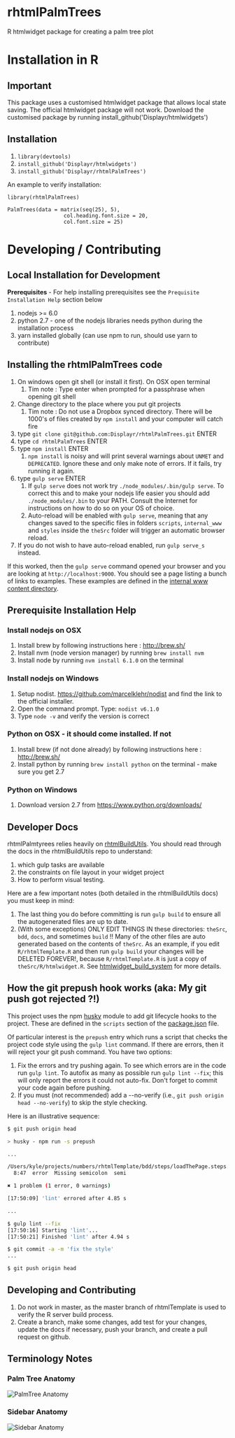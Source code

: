 # rhtmlPalmTrees

R htmlwidget package for creating a palm tree plot

# Installation in R

## Important
This package uses a customised htmlwidget package that allows local state saving. The official htmlwidget package will not work. Download the customised package by running install_github('Displayr/htmlwidgets')

## Installation
1. `library(devtools)`
1. `install_github('Displayr/htmlwidgets')`
1. `install_github('Displayr/rhtmlPalmTrees')`

An example to verify installation:
```
library(rhtmlPalmTrees)

PalmTrees(data = matrix(seq(25), 5),
                  col.heading.font.size = 20,
                  col.font.size = 25)
```

# Developing / Contributing

## Local Installation for Development

**Prerequisites** - For help installing prerequisites see the `Prequisite Installation Help` section below

1. nodejs >= 6.0
1. python 2.7 - one of the nodejs libraries needs python during the installation process
1. yarn installed globally (can use npm to run, should use yarn to contribute)

## Installing the rhtmlPalmTrees code

1. On windows open git shell (or install it first). On OSX open terminal
    1. Tim note : Type enter when prompted for a passphrase when opening git shell
1. Change directory to the place where you put git projects
    1. Tim note : Do not use a Dropbox synced directory. There will be 1000's of files created by `npm install` and your computer will catch fire
1. type `git clone git@github.com:Displayr/rhtmlPalmTrees.git` ENTER
1. type `cd rhtmlPalmTrees` ENTER
1. type `npm install` ENTER
    1. `npm install` is noisy and will print several warnings about `UNMET` and `DEPRECATED`. Ignore these and only make note of errors. If it fails, try running it again.
1. type `gulp serve` ENTER
    1. If `gulp serve` does not work try `./node_modules/.bin/gulp serve`. To correct this and to make your nodejs life easier you should add `./node_modules/.bin` to your PATH. Consult the Internet for instructions on how to do so on your OS of choice. 
    1. Auto-reload will be enabled with `gulp serve`, meaning that any changes saved to the specific files in folders `scripts`, `internal_www` and `styles` inside the `theSrc` folder will trigger an automatic browser reload.
1. If you do not wish to have auto-reload enabled, run `gulp serve_s` instead.

If this worked, then the `gulp serve` command opened your browser and you are looking at `http://localhost:9000`. You should see a page listing a bunch of links to examples. These examples are defined in the [internal www content directory](theSrc/internal_www/content).

## Prerequisite Installation Help

### Install nodejs on OSX

1. Install brew by following instructions here : http://brew.sh/
1. Install nvm (node version manager) by running `brew install nvm`
1. Install node by running `nvm install 6.1.0` on the terminal

### Install nodejs on Windows

1. Setup nodist. https://github.com/marcelklehr/nodist and find the link to the official installer.
1. Open the command prompt. Type: `nodist v6.1.0`
1. Type `node -v` and verify the version is correct

### Python on OSX - it should come installed. If not

1. Install brew (if not done already) by following instructions here : http://brew.sh/
1. Install python by running `brew install python` on the terminal - make sure you get 2.7

### Python on Windows

1. Download version 2.7 from https://www.python.org/downloads/

## Developer Docs

rhtmlPalmtyrees relies heavily on [rhtmlBuildUtils](https://github.com/Displayr/rhtmlBuildUtils). You should read through the docs in the rhtmlBuildUtils repo to understand:
 
 1. which gulp tasks are available
 1. the constraints on file layout in your widget project
 1. How to perform visual testing.
 
 Here are a few important notes (both detailed in the rhtmlBuildUtils docs) you must keep in mind:

1. The last thing you do before committing is run `gulp build` to ensure all the autogenerated files are up to date.
2. (With some exceptions) ONLY EDIT THINGS IN these directories: `theSrc`, `bdd`, `docs`, and sometimes `build` !! Many of the other files are auto generated based on the contents of `theSrc`. As an example, if you edit `R/rhtmlTemplate.R` and then run `gulp build` your changes will be DELETED FOREVER!, because `R/rhtmlTemplate.R` is just a copy of `theSrc/R/htmlwidget.R`. See [htmlwidget_build_system](docs/htmlwidget_build_system.md) for more details.

## How the git prepush hook works (aka: My git push got rejected ?!)

This project uses the npm [husky](https://github.com/typicode/husky) module to add git lifecycle hooks to the project. These are defined in the `scripts` section of the [package.json](./package.json) file.
 
Of particular interest is the `prepush` entry which runs a script that checks the project code style using the `gulp lint` command. If there are errors, then it will reject your git push command. You have two options:
  
1. Fix the errors and try pushing again. To see which errors are in the code run `gulp lint`. To autofix as many as possible run `gulp lint --fix`; this will only report the errors it could not auto-fix. Don't forget to commit your code again before pushing.
1. If you must (not recommended) add a --no-verify (i.e., `git push origin head --no-verify`) to skip the style checking.

Here is an illustrative sequence:

```bash
$ git push origin head

> husky - npm run -s prepush

...

/Users/kyle/projects/numbers/rhtmlTemplate/bdd/steps/loadThePage.steps.js
  8:47  error  Missing semicolon  semi

✖ 1 problem (1 error, 0 warnings)

[17:50:09] 'lint' errored after 4.85 s

...

$ gulp lint --fix
[17:50:16] Starting 'lint'...
[17:50:21] Finished 'lint' after 4.94 s

$ git commit -a -m 'fix the style'
...

$ git push origin head
```

## Developing and Contributing

1. Do not work in master, as the master branch of rhtmlTemplate is used to verify the R server build process.
1. Create a branch, make some changes, add test for your changes, update the docs if necessary, push your branch, and create a pull request on github.

## Terminology Notes

### Palm Tree Anatomy

![PalmTree Anatomy](./docs/palmtree_terminology.png)

### Sidebar Anatomy

![Sidebar Anatomy](./docs/sidebar_terminology.png)
